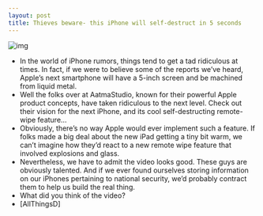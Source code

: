 ```yaml
---
layout: post
title: Thieves beware- this iPhone will self-destruct in 5 seconds
---
```

![img](http://media.idownloadblog.com/wp-content/uploads/2012/04/siri-self-destruct.jpg)
* In the world of iPhone rumors, things tend to get a tad ridiculous at times. In fact, if we were to believe some of the reports we’ve heard, Apple’s next smartphone will have a 5-inch screen and be machined from liquid metal.
* Well the folks over at AatmaStudio, known for their powerful Apple product concepts, have taken ridiculous to the next level. Check out their vision for the next iPhone, and its cool self-destructing remote-wipe feature…
* Obviously, there’s no way Apple would ever implement such a feature. If folks made a big deal about the new iPad getting a tiny bit warm, we can’t imagine how they’d react to a new remote wipe feature that involved explosions and glass.
* Nevertheless, we have to admit the video looks good. These guys are obviously talented. And if we ever found ourselves storing information on our iPhones pertaining to national security, we’d probably contract them to help us build the real thing.
* What did you think of the video?
* [AllThingsD]

